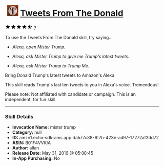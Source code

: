 # &nbsp;<img src="skill_icon" alt="Tweets From The Donald icon" width="36"> [Tweets From The Donald](http://alexa.amazon.com/#skills/amzn1.echo-sdk-ams.app.da577c38-6f7b-423e-ad97-17272af2dd72)
![4.1 stars](../../images/ic_star_black_18dp_1x.png)![4.1 stars](../../images/ic_star_black_18dp_1x.png)![4.1 stars](../../images/ic_star_black_18dp_1x.png)![4.1 stars](../../images/ic_star_black_18dp_1x.png)![4.1 stars](../../images/ic_star_half_black_18dp_1x.png) 7

To use the Tweets From The Donald skill, try saying...

* *Alexa, open Mister Trump.*

* *Alexa, ask Mister Trump to give me Trump's latest tweets.*

* *Alexa, ask Mister Trump to Trump Me.*

Bring Donald Trump's latest tweets to Amazon's Alexa.

This skill reads Trump's last ten tweets to you in Alexa's voice. Tremendous!

Please note: Not affiliated with candidate or campaign. This is an independent, for fun skill.

***

### Skill Details

* **Invocation Name:** mister trump
* **Category:** null
* **ID:** amzn1.echo-sdk-ams.app.da577c38-6f7b-423e-ad97-17272af2dd72
* **ASIN:** B01F4VVKIA
* **Author:** allan
* **Release Date:** May 31, 2016 @ 05:08:45
* **In-App Purchasing:** No
